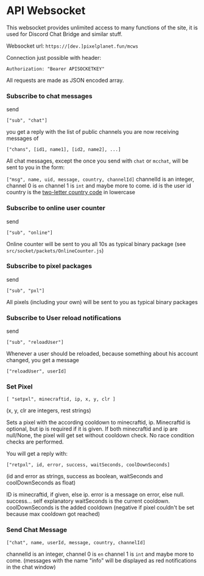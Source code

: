 # API Websocket

This websocket provides unlimited access to many functions of the site, it is used for Discord Chat Bridge and similar stuff.

Websocket url:
`https://[dev.]pixelplanet.fun/mcws`

Connection just possible with header:

```
Authorization: "Bearer APISOCKETKEY"
```

All requests are made as JSON encoded array.

### Subscribe to chat messages

send

```["sub", "chat"]```

you get a reply with the list of public channels you are now receiving messages of 

```["chans", [id1, name1], [id2, name2], ...]```

All chat messages, except the once you send with `chat` or `mcchat`, will be sent to you in the form:

```["msg", name, uid, message, country, channelId]```
channelId is an integer, channel 0 is `en` channel 1 is `int` and maybe more to come.
id is the user id
country is the [two-letter country code](https://www.nationsonline.org/oneworld/country_code_list.htm) in lowercase

### Subscribe to online user counter

send

```["sub", "online"]```

Online counter will be sent to you all 10s as typical binary package (see `src/socket/packets/OnlineCounter.js`)

### Subscribe to pixel packages

send

```["sub", "pxl"]```

All pixels (including your own) will be sent to you as typical binary packages

### Subscribe to User reload notifications

send

```["sub", "reloadUser"]```

Whenever a user should be reloaded, because something about his account changed, you get a message

```["reloadUser", userId]```

### Set Pixel

```[ "setpxl", minecraftid, ip, x, y, clr ]```

(x, y, clr are integers, rest strings)

Sets a pixel with the according cooldown to minecraftid, ip. Minecraftid is optional, but ip is required if it is given. If both minecraftid and ip are null/None, the pixel will get set without cooldown check. No race condition checks are performed.

You will get a reply with:

```["retpxl", id, error, success, waitSeconds, coolDownSeconds]```

(id and error as strings, success as boolean, waitSeconds and coolDownSeconds as float)

ID is minecraftid, if given, else ip. 
error is a message on error, else null.
success... self explanatory 
waitSeconds is the current cooldown. 
coolDownSeconds is the added cooldown (negative if pixel couldn't be set because max cooldown got reached)

### Send Chat Message

```["chat", name, userId, message, country, channelId]```

channelId is an integer, channel 0 is `en` channel 1 is `int` and maybe more to come.
(messages with the name "info" will be displayed as red notifications in the chat window)
